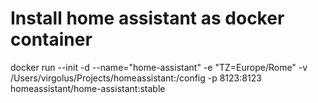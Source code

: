 # Install home assistant as docker container
docker run --init -d --name="home-assistant" -e "TZ=Europe/Rome" -v /Users/virgolus/Projects/homeassistant:/config -p 8123:8123 homeassistant/home-assistant:stable
